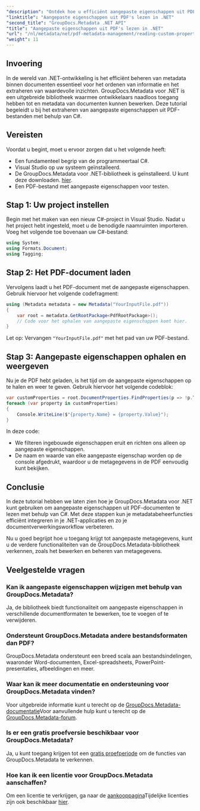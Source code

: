 ```yaml
---
"description": "Ontdek hoe u efficiënt aangepaste eigenschappen uit PDF-documenten kunt openen en beheren met GroupDocs.Metadata voor .NET. Deze uitgebreide tutorial biedt een stapsgewijze handleiding."
"linktitle": "Aangepaste eigenschappen uit PDF's lezen in .NET"
"second_title": "GroupDocs.Metadata .NET API"
"title": "Aangepaste eigenschappen uit PDF's lezen in .NET"
"url": "/nl/metadata/net/pdf-metadata-management/reading-custom-properties-from-pdf/"
"weight": 11
---
```


## Invoering

In de wereld van .NET-ontwikkeling is het efficiënt beheren van metadata binnen documenten essentieel voor het ordenen van informatie en het extraheren van waardevolle inzichten. GroupDocs.Metadata voor .NET is een uitgebreide bibliotheek waarmee ontwikkelaars naadloos toegang hebben tot en metadata van documenten kunnen bewerken. Deze tutorial begeleidt u bij het extraheren van aangepaste eigenschappen uit PDF-bestanden met behulp van C#. 

## Vereisten

Voordat u begint, moet u ervoor zorgen dat u het volgende heeft:

- Een fundamenteel begrip van de programmeertaal C#.
- Visual Studio op uw systeem geïnstalleerd.
- De GroupDocs.Metadata voor .NET-bibliotheek is geïnstalleerd. U kunt deze downloaden. [hier](https://releases.groupdocs.com/metadata/net/).
- Een PDF-bestand met aangepaste eigenschappen voor testen.

## Stap 1: Uw project instellen

Begin met het maken van een nieuw C#-project in Visual Studio. Nadat u het project hebt ingesteld, moet u de benodigde naamruimten importeren. Voeg het volgende toe bovenaan uw C#-bestand:

```csharp
using System;
using Formats.Document;
using Tagging;
```

## Stap 2: Het PDF-document laden

Vervolgens laadt u het PDF-document met de aangepaste eigenschappen. Gebruik hiervoor het volgende codefragment:

```csharp
using (Metadata metadata = new Metadata("YourInputFile.pdf"))
{
    var root = metadata.GetRootPackage<PdfRootPackage>();
    // Code voor het ophalen van aangepaste eigenschappen komt hier.
}
```

Let op: Vervangen `"YourInputFile.pdf"` met het pad van uw PDF-bestand.

## Stap 3: Aangepaste eigenschappen ophalen en weergeven

Nu je de PDF hebt geladen, is het tijd om de aangepaste eigenschappen op te halen en weer te geven. Gebruik hiervoor het volgende codeblok:

```csharp
var customProperties = root.DocumentProperties.FindProperties(p => !p.Tags.Contains(Tags.Document.BuiltIn));
foreach (var property in customProperties)
{
    Console.WriteLine($"{property.Name} = {property.Value}");
}
```

In deze code:
- We filteren ingebouwde eigenschappen eruit en richten ons alleen op aangepaste eigenschappen.
- De naam en waarde van elke aangepaste eigenschap worden op de console afgedrukt, waardoor u de metagegevens in de PDF eenvoudig kunt bekijken.

## Conclusie

In deze tutorial hebben we laten zien hoe je GroupDocs.Metadata voor .NET kunt gebruiken om aangepaste eigenschappen uit PDF-documenten te lezen met behulp van C#. Met deze stappen kun je metadatabeheerfuncties efficiënt integreren in je .NET-applicaties en zo je documentverwerkingsworkflow verbeteren. 

Nu u goed begrijpt hoe u toegang krijgt tot aangepaste metagegevens, kunt u de verdere functionaliteiten van de GroupDocs.Metadata-bibliotheek verkennen, zoals het bewerken en beheren van metagegevens.

## Veelgestelde vragen

### Kan ik aangepaste eigenschappen wijzigen met behulp van GroupDocs.Metadata?
Ja, de bibliotheek biedt functionaliteit om aangepaste eigenschappen in verschillende documentformaten te bewerken, toe te voegen of te verwijderen.

### Ondersteunt GroupDocs.Metadata andere bestandsformaten dan PDF?
GroupDocs.Metadata ondersteunt een breed scala aan bestandsindelingen, waaronder Word-documenten, Excel-spreadsheets, PowerPoint-presentaties, afbeeldingen en meer.

### Waar kan ik meer documentatie en ondersteuning voor GroupDocs.Metadata vinden?
Voor uitgebreide informatie kunt u terecht op de [GroupDocs.Metadata-documentatie](https://reference.groupdocs.com/metadata/net/)Voor aanvullende hulp kunt u terecht op de [GroupDocs.Metadata-forum](https://forum.groupdocs.com/c/metadata/14).

### Is er een gratis proefversie beschikbaar voor GroupDocs.Metadata?
Ja, u kunt toegang krijgen tot een [gratis proefperiode](https://releases.groupdocs.com/) om de functies van GroupDocs.Metadata te verkennen.

### Hoe kan ik een licentie voor GroupDocs.Metadata aanschaffen?
Om een licentie te verkrijgen, ga naar de [aankooppagina](https://purchase.groupdocs.com/buy)Tijdelijke licenties zijn ook beschikbaar [hier](https://purchase.groupdocs.com/temporary-license/).